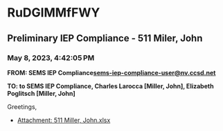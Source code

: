 # RuDGlMMfFWY
## Preliminary IEP Compliance - 511 Miler, John
### May 8, 2023, 4:42:05 PM
**FROM: SEMS IEP Compliance<sems-iep-compliance-user@nv.ccsd.net>**

**TO: to SEMS IEP Compliance, Charles Larocca [Miller, John], Elizabeth Poglitsch [Miller, John]**


Greetings, 





* [Attachment: 511 Miller, John.xlsx](RuDGlMMfFWY-attachment-1.xlsx)
